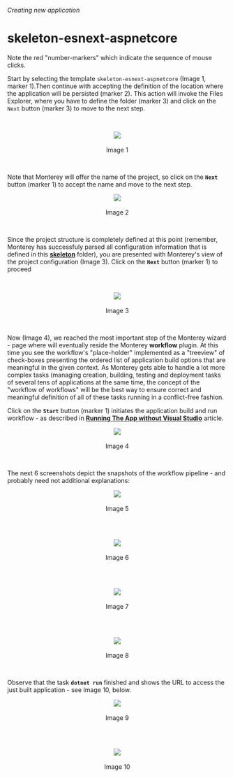 _Creating new application_
# skeleton-esnext-aspnetcore
Note the red "number-markers" which indicate the sequence of mouse clicks.

Start by selecting the template `skeleton-esnext-aspnetcore` (Image 1, marker 1).Then continue with accepting the definition of the location where the application will be persisted (marker 2). This action will invoke the Files Explorer, where you have to define the folder (marker 3) and click on the `Next` button (marker 3) to move to the next step.

<br>
<p align=center>
  <img src="https://cloud.githubusercontent.com/assets/2712405/18219405/5e2df228-7137-11e6-96fe-56f8171c2d96.png"></img>
 <br><br>
Image 1
</p>

<br>

Note that Monterey will offer the name of the project, so click on the **`Next`** button (marker 1) to accept the name and move to the next step.

<p align=center>
  <img src="https://cloud.githubusercontent.com/assets/2712405/18219535/5296fad0-7138-11e6-95a2-8f546eb78f07.png"></img>
 <br><br>
Image 2
</p>

<br>

Since the project structure is completely defined at this point (remember, Monterey has successfuly parsed all configuration information that is defined in this **[skeleton](https://github.com/aurelia/skeleton-navigation/tree/master/skeleton-esnext-aspnetcore)** folder), you are presented with Monterey's view of the project configuration (Image 3). Click on the **`Next`** button (marker 1) to proceed 

<br>
<p align=center>
  <img src="https://cloud.githubusercontent.com/assets/2712405/18219578/a71bfb0a-7138-11e6-99ac-31644521de27.png"></img>
 <br><br>
Image 3
</p>

<br>

Now (Image 4), we reached the most important step of the Monterey wizard - page where will eventually reside the Monterey **workflow** plugin. At this time you see the workflow's "place-holder" implemented as a "treeview" of check-boxes presenting the ordered list of application build options that are meaningful in the given context. As Monterey gets able to handle a lot more complex tasks (managing creation, building, testing and deployment tasks of several tens of applications at the same time, the concept of the "workflow of workflows" will be the best way to ensure correct and meaningful definition of all of these tasks running in a conflict-free fashion.

Click on the **`Start`** button (marker 1) initiates the application build and run workflow - as described in **[Running The App without Visual Studio](https://github.com/aurelia/skeleton-navigation/blob/master/skeleton-esnext-aspnetcore/src/skeleton/README.md#running-the-app-without-visual-studio)** article.

<p align=center>
  <img src="https://cloud.githubusercontent.com/assets/2712405/18219629/16fcf7e4-7139-11e6-9384-e1339afba343.png"></img>
 <br><br>
Image 4
</p>

<br>

The next 6 screenshots depict the snapshots of the workflow pipeline - and probably need not additional explanations:

<p align=center>
  <img src="https://cloud.githubusercontent.com/assets/2712405/18219757/3a158a06-713a-11e6-9843-6eef611768dd.png"></img>
 <br><br>
Image 5
</p>

<br>

<br>
<p align=center>
  <img src="https://cloud.githubusercontent.com/assets/2712405/18219844/d65bb818-713a-11e6-8af7-57b44da11835.png"></img>
 <br><br>
Image 6
</p>

<br>

<br>
<p align=center>
  <img src="https://cloud.githubusercontent.com/assets/2712405/18219860/04fe26e2-713b-11e6-8fcd-75f0cb7590de.png"></img>
 <br><br>
Image 7
</p>

<br>

<br>
<p align=center>
  <img src="https://cloud.githubusercontent.com/assets/2712405/18219885/2baefbae-713b-11e6-9576-90a9faaa709a.png"></img>
 <br><br>
Image 8
</p>

<br>

Observe that the task **`dotnet run`** finished and shows the URL to access the just built application - see Image 10, below.

<p align=center>
  <img src="https://cloud.githubusercontent.com/assets/2712405/18219920/67ecdf8c-713b-11e6-994c-707d40054267.png"></img>
 <br><br>
Image 9
</p>

<br>

<br>
<p align=center>
  <img src="https://cloud.githubusercontent.com/assets/2712405/18219980/ec5314b2-713b-11e6-81c5-438e03044130.png"></img>
 <br><br>
Image 10
</p>












